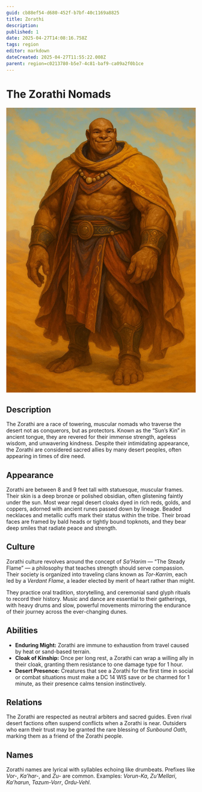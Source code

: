 ```yaml
---
guid: cb88ef54-d680-452f-b7bf-40c1169a8825
title: Zorathi
description:
published: 1
date: 2025-04-27T14:08:16.758Z
tags: region
editor: markdown
dateCreated: 2025-04-27T11:55:22.008Z
parent: region=c0213780-b5e7-4c81-baf9-ca09a2f0b1ce
---
```


# The Zorathi Nomads
![zorathi.webp](/images/world/zorathi.webp)

## Description
The Zorathi are a race of towering, muscular nomads who traverse the desert not as conquerors, but as protectors. Known as the “Sun’s Kin” in ancient tongue, they are revered for their immense strength, ageless wisdom, and unwavering kindness. Despite their intimidating appearance, the Zorathi are considered sacred allies by many desert peoples, often appearing in times of dire need.

## Appearance
Zorathi are between 8 and 9 feet tall with statuesque, muscular frames. Their skin is a deep bronze or polished obsidian, often glistening faintly under the sun. Most wear regal desert cloaks dyed in rich reds, golds, and coppers, adorned with ancient runes passed down by lineage. Beaded necklaces and metallic cuffs mark their status within the tribe. Their broad faces are framed by bald heads or tightly bound topknots, and they bear deep smiles that radiate peace and strength.

## Culture
Zorathi culture revolves around the concept of *Sa’Harim* — “The Steady Flame” — a philosophy that teaches strength should serve compassion. Their society is organized into traveling clans known as *Tor-Karrim*, each led by a *Verdant Flame*, a leader elected by merit of heart rather than might.

They practice oral tradition, storytelling, and ceremonial sand glyph rituals to record their history. Music and dance are essential to their gatherings, with heavy drums and slow, powerful movements mirroring the endurance of their journey across the ever-changing dunes.

## Abilities
- **Enduring Might:** Zorathi are immune to exhaustion from travel caused by heat or sand-based terrain.
- **Cloak of Kinship:** Once per long rest, a Zorathi can wrap a willing ally in their cloak, granting them resistance to one damage type for 1 hour.
- **Desert Presence:** Creatures that see a Zorathi for the first time in social or combat situations must make a DC 14 WIS save or be charmed for 1 minute, as their presence calms tension instinctively.

## Relations
The Zorathi are respected as neutral arbiters and sacred guides. Even rival desert factions often suspend conflicts when a Zorathi is near. Outsiders who earn their trust may be granted the rare blessing of *Sunbound Oath*, marking them as a friend of the Zorathi people.

## Names
Zorathi names are lyrical with syllables echoing like drumbeats. Prefixes like *Vor-*, *Ka’har-*, and *Zu-* are common.
Examples: *Vorun-Ka*, *Zu’Mellari*, *Ka’harun*, *Tazum-Vorr*, *Ordu-Vehl*.